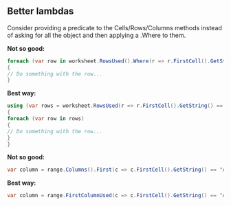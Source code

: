 ## Better lambdas

Consider providing a predicate to the Cells/Rows/Columns methods instead of asking for all the object and then applying a .Where to them.  

**Not so good:**  
```c#
foreach (var row in worksheet.RowsUsed().Where(r => r.FirstCell().GetString() == "A"))
{
// Do something with the row...
}
```

**Best way:**  
```c#
using (var rows = worksheet.RowsUsed(r => r.FirstCell().GetString() == "A"))
{
foreach (var row in rows)
{
// Do something with the row...
}
}
```

**Not so good:**  
```c#
var column = range.Columns().First(c => c.FirstCell().GetString() == "A");
```

**Best way:**  
```c#
var column = range.FirstColumnUsed(c => c.FirstCell().GetString() == "A");
```